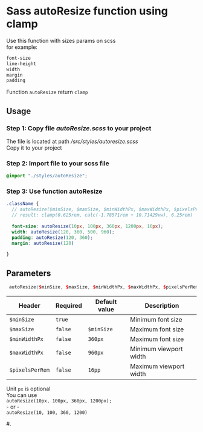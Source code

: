 # Sass autoResize function using clamp

Use this function with sizes params on scss
<br>
for example:
```scss
font-size
line-height
width
margin
padding

```
Function `autoResize` return `clamp`
## Usage
### Step 1: Copy file <i>autoResize.scss</i> to your project
The file is located at path <i>/src/styles/autoresize.scss</i>
<br>
Copy it to your project

### Step 2: Import file to your scss file
```scss
@import "./styles/autoResize";
```

### Step 3: Use function autoResize

```scss
.className {
  // autoResize($minSize, $maxSize, $minWidthPx, $maxWidthPx, $pixelsPerRem)
  // result: clamp(0.625rem, calc(-1.78571rem + 10.71429vw), 6.25rem)
  
  font-size: autoResize(10px, 100px, 360px, 1200px, 16px);
  width: autoResize(120, 360, 500, 960);
  padding: autoResize(120, 360);
  margin: autoResize(120)
  
}
```
## Parameters
```scss
 autoResize($minSize, $maxSize, $minWidthPx, $maxWidthPx, $pixelsPerRem)
 ```

| Header              | Required | Default value       | Description             |
| ------------------- | -------- | ------------------- | ----------------------- |
| `$minSize`          |  `true`  | | Minimum font size |
| `$maxSize`          |  `false` | `$minSize`          | Maximum font size       |
| `$minWidthPx`       |  `false` | `360px`             | Maximum font size       |
| `$maxWidthPx`       |  `false` | `960px`             | Minimum viewport width  |
| `$pixelsPerRem`     |  `false` | `16pp`              | Maximum viewport width  |

Unit `px` is optional
<br>
You can use 
<br>
`autoResize(10px, 100px, 360px, 1200px);`
<br> - or - <br> 
`autoResize(10, 100, 360, 1200)`



#.
